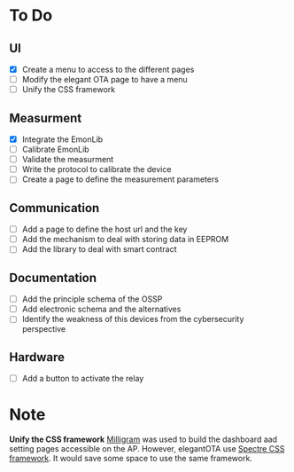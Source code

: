 # To Do

## UI
- [X] Create a menu to access to the different pages
- [ ] Modify the elegant OTA page to have a menu
- [ ] Unify the CSS framework

## Measurment 
- [X] Integrate the EmonLib
- [ ] Calibrate EmonLib
- [ ] Validate the measurment
- [ ] Write the protocol to calibrate the device
- [ ] Create a page to define the measurement parameters

## Communication 
- [ ] Add a page to define the host url and the key 
- [ ] Add the mechanism to deal with storing data in EEPROM
- [ ] Add the library to deal with smart contract

## Documentation
- [ ] Add the principle schema of the OSSP 
- [ ] Add electronic schema and the alternatives
- [ ] Identify the weakness of this devices from the cybersecurity perspective

## Hardware
- [ ] Add a button to activate the relay



# Note

__Unify the CSS framework__
[Milligram](https://milligram.io/) was used to build the dashboard aad setting pages accessible on the AP. However, elegantOTA use [Spectre CSS framework](https://picturepan2.github.io/spectre/). It would save some space to use the same framework. 

